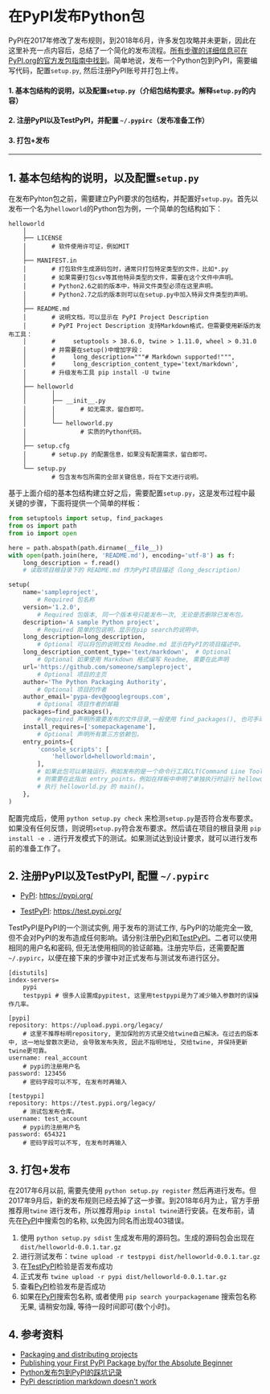 # 在PyPI发布Python包

PyPI在2017年修改了发布规则，到2018年6月，许多发包攻略并未更新，因此在这里补充一点内容后，总结了一个简化的发布流程。[所有步骤的详细信息可在PyPI.org的官方发包指南中找到](https://packaging.python.org/guides/distributing-packages-using-setuptools)。简单地说，发布一个Python包到PyPI，需要编写代码，配置```setup.py```, 然后注册PyPI账号并打包上传。

#### 1. 基本包结构的说明，以及配置```setup.py```（介绍包结构要求。解释```setup.py```的内容）
#### 2. 注册PyPI以及TestPyPI，并配置 ```~/.pypirc```（发布准备工作）
#### 3. 打包+发布

---

## 1. 基本包结构的说明，以及配置```setup.py```

在发布Pyhton包之前，需要建立PyPI要求的包结构，并配置好```setup.py```。首先以发布一个名为```helloworld```的Python包为例，一个简单的包结构如下：

```
helloworld
    │
    ├── LICENSE  
    │       # 软件使用许可证，例如MIT
    │
    ├── MANIFEST.in 
    │       # 打包软件生成源码包时，通常只打包特定类型的文件，比如*.py
    │       # 如果需要打包csv等其他特异类型的文件，需要在这个文件中声明。
    │       # Python2.6之前的版本中，特异文件类型必须在这里声明。
    │       # Python2.7之后的版本则可以在setup.py中加入特异文件类型的声明。
    │
    ├── README.md 
    │       # 说明文档，可以显示在 PyPI Project Description
    │       # PyPI Project Description 支持Markdown格式，但需要使用新版的发布工具：
    │       #     setuptools > 38.6.0, twine > 1.11.0, wheel > 0.31.0
    │       # 并需要在setup()中增加字段：
    │       #     long_description="""# Markdown supported!""",
    │       #     long_description_content_type='text/markdown',
    │       # 升级发布工具 pip install -U twine
    │
    ├── helloworld
    │       │
    │       ├── __init__.py
    │       │       # 如无需求，留白即可。
    │       │
    │       └── helloworld.py
    │               # 实质的Python代码。
    │
    ├── setup.cfg 
    │       # setup.py 的配置信息，如果没有配置需求，留白即可。
    │
    └── setup.py 
            # 包含发布包所需的全部关键信息，将在下文进行说明。
```

基于上面介绍的基本包结构建立好之后，需要配置```setup.py```，这是发布过程中最关键的步骤，下面将提供一个简单的样板：

```python
from setuptools import setup, find_packages
from os import path
from io import open

here = path.abspath(path.dirname(__file__))
with open(path.join(here, 'README.md'), encoding='utf-8') as f:
    long_description = f.read()
    # 读取项目根目录下的 README.md 作为PyPI项目描述（long_description） 

setup(
    name='sampleproject', 
        # Required 包名称
    version='1.2.0', 
        # Required 包版本, 同一个版本号只能发布一次, 无论是否删除已发布包。
    description='A sample Python project', 
        # Required 简单的包说明，显示在pip search的说明中。
    long_description=long_description,  
        # Optional 可以将包的说明文档 Readme.md 显示在PyPI的项目描述中。
    long_description_content_type='text/markdown',  # Optional
        # Optional 如果使用 Markdown 格式编写 Readme, 需要在此声明
    url='https://github.com/someone/sampleproject',  
        # Optional 项目的主页
    author='The Python Packaging Authority',
        # Optional 项目的作者
    author_email='pypa-dev@googlegroups.com',
        # Optional 项目作者的邮箱
    packages=find_packages(),
        # Required 声明所需要发布的文件目录,一般使用 find_packages(), 也可手动声明。
    install_requires=['somepackagename'],
        # Optional 声明所有第三方依赖包。
    entry_points={
        'console_scripts': [
            'helloworld=helloworld:main',
        ],
        # 如果此包可以单独运行，例如发布的是一个命令行工具CLT(Command Line Tool)
        # 则需要在此指出 entry_points。例如在样板中申明了单独执行时运行 helloworld 时
        # 执行 helloworld.py 的 main()。
    },
)
```
配置完成后，使用 ```python setup.py check``` 来检测```setup.py```是否符合发布要求。如果没有任何反馈，则说明```setup.py```符合发布要求。然后请在项目的根目录用 ```pip install -e .``` 进行开发模式下的测试。如果测试达到设计要求，就可以进行发布前的准备工作了。

## 2. 注册PyPI以及TestPyPI, 配置 ```~/.pypirc```

* [PyPI](https://pypi.org): https://pypi.org/

* [TestPyPI](https://test.pypi.org): https://test.pypi.org/

TestPyPI是PyPI的一个测试实例, 用于发布的测试工作, 与PyPI的功能完全一致, 但不会对PyPI的发布造成任何影响。请分别注册[PyPI](https://pypi.org)和[TestPyPI](https://test.pypi.org)。二者可以使用相同的用户名和密码, 但无法使用相同的验证邮箱。注册完毕后，还需要配置 ```~/.pypirc```，以便在接下来的步骤中对正式发布与测试发布进行区分。


```
[distutils]
index-servers=
    pypi
    testpypi # 很多人设置成pypitest, 这里用testpypi是为了减少输入参数时的误操作几率。

[pypi]
repository: https://upload.pypi.org/legacy/ 
    # 这里不推荐标明repository, 更加保险的方式是交给twine自己解决。在过去的版本中, 这一地址曾数次更动, 会导致发布失败, 因此不指明地址, 交给twine, 并保持更新twine更可靠。
username: real_account 
    # pypi的注册用户名
password: 123456 
    # 密码字段可以不写, 在发布时再输入

[testpypi]
repository: https://test.pypi.org/legacy/ 
    # 测试包发布仓库。
username: test_account 
    # pypi的注册用户名
password: 654321 
    # 密码字段可以不写, 在发布时再输入
```

## 3. 打包+发布

在2017年6月以前, 需要先使用 ```python setup.py register``` 然后再进行发布。但2017年9月后，新的发布规则已经去掉了这一步骤。到2018年6月为止，官方手册推荐用```twine``` 进行发布，所以推荐用```pip instal twine```进行安装。在发布前，请先在[PyPI](https://pypi.org)中搜索包的名称, 以免因为同名而出现403错误。

1. 使用 ```python setup.py sdist``` 生成发布用的源码包。生成的源码包会出现在 ```dist/helloworld-0.0.1.tar.gz```
2. 进行测试发布：```twine upload -r testpypi dist/helloworld-0.0.1.tar.gz```
3. 在[TestPyPI](https://test.pypi.org)检验是否发布成功
4. 正式发布 ```twine upload -r pypi dist/helloworld-0.0.1.tar.gz```
5. 查看[PyPI](https://pypi.org)检验发布是否成功
6. 如果在[PyPI](https://pypi.org)搜索包名称, 或者使用 ```pip search yourpackagename``` 搜索包名称无果, 请稍安勿躁, 等待一段时间即可(数个小时)。

## 4. 参考资料

* [Packaging and distributing projects](https://packaging.python.org/guides/distributing-packages-using-setuptools/#setup-cfg)
* [Publishing your First PyPI Package by/for the Absolute Beginner](https://jonemo.github.io/neubertify/2017/09/13/publishing-your-first-pypi-package/)
* [Python发布包到PyPI的踩坑记录](http://www.cnblogs.com/rongpmcu/p/7662821.html)
* [PyPi description markdown doesn't work](https://stackoverflow.com/questions/26737222/pypi-description-markdown-doesnt-work?utm_medium=organic&utm_source=google_rich_qa&utm_campaign=google_rich_qa)
